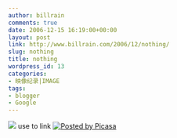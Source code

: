 ```yaml
---
author: billrain
comments: true
date: 2006-12-15 16:19:00+00:00
layout: post
link: http://www.billrain.com/2006/12/nothing/
slug: nothing
title: nothing
wordpress_id: 13
categories:
- 映像纪录|IMAGE
tags:
- blogger
- Google
---
```


[![](http://photos1.blogger.com/x/blogger2/7980/783536085940926/320/369358/wantedposter11.jpg)](http://photos1.blogger.com/x/blogger2/7980/783536085940926/1600/20045/wantedposter11.jpg)  use to link [![Posted by Picasa](http://photos1.blogger.com/pbp.gif)](http://picasa.google.com/blogger/)
